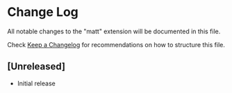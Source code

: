 # Change Log

All notable changes to the "matt" extension will be documented in this file.

Check [Keep a Changelog](http://keepachangelog.com/) for recommendations on how to structure this file.

## [Unreleased]

- Initial release